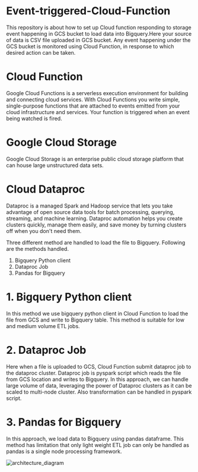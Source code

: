 # Event-triggered-Cloud-Function
This repository is about how to set up Cloud function responding to storage event happening in GCS bucket to load data into Bigquery.Here your source of data is CSV file uploaded in GCS bucket. Any event happening under the GCS bucket is monitored using Cloud Function, in response to which desired action can be taken. 

# Cloud Function

Google Cloud Functions is a serverless execution environment for building and connecting cloud services. With Cloud Functions you write simple, single-purpose functions that are attached to events emitted from your cloud infrastructure and services. Your function is triggered when an event being watched is fired.

# Google Cloud Storage

Google Cloud Storage is an enterprise public cloud storage platform that can house large unstructured data sets.

# Cloud Dataproc

Dataproc is a managed Spark and Hadoop service that lets you take advantage of open source data tools for batch processing, querying, streaming, and machine learning. Dataproc automation helps you create clusters quickly, manage them easily, and save money by turning clusters off when you don't need them.

Three different method are handled to load the file to Bigquery. Following are the methods handled.

1. Bigquery Python client
2. Dataproc Job
3. Pandas for Bigquery

# 1. Bigquery Python client

In this method we use  bigquery python client in Cloud Function to load the file from GCS and write to Bigquery table. This method is suitable for low and medium volume ETL jobs.

# 2. Dataproc Job

Here when a file is uploaded to GCS, Cloud Function submit dataproc job to the dataproc cluster. Dataproc job is pyspark script which reads the file from GCS location and writes to Bigquery. In this approach, we can handle large volume of data, leveraging the power of Dataproc clusters as it can be scaled to multi-node cluster. Also transformation can be handled in pyspark script.

# 3. Pandas for Bigquery

In this approach, we load data to Bigquery using pandas dataframe. This method has limitation that only light weight ETL job can only be handled as pandas is a single node processing framework.


![architecture_diagram](https://github.com/karthikeyanragu/Event-triggered-Cloud-Function/assets/104515955/2abb948b-d53f-4fa2-9a22-699314cf6c3b)


